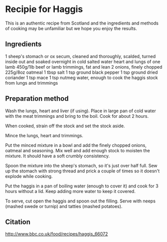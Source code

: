 # Recipie for Haggis

This is an authentic recipe from Scotland and the ingredients and methods of cooking may be unfamiliar but we hope you enjoy the results.

## Ingredients

1 sheep's stomach or ox secum, cleaned and thoroughly, scalded, turned inside out and soaked overnight in cold salted water
heart and lungs of one lamb
450g/1lb beef or lamb trimmings, fat and lean
2 onions, finely chopped
225g/8oz oatmeal
1 tbsp salt
1 tsp ground black pepper
1 tsp ground dried coriander
1 tsp mace
1 tsp nutmeg
water, enough to cook the haggis
stock from lungs and trimmings


## Preparation method

Wash the lungs, heart and liver (if using). Place in large pan of cold water with the meat trimmings and bring to the boil. Cook for about 2 hours.

When cooked, strain off the stock and set the stock aside.

Mince the lungs, heart and trimmings.

Put the minced mixture in a bowl and add the finely chopped onions, oatmeal and seasoning. Mix well and add enough stock to moisten the mixture. It should have a soft crumbly consistency.

Spoon the mixture into the sheep's stomach, so it's just over half full. Sew up the stomach with strong thread and prick a couple of times so it doesn't explode while cooking.

Put the haggis in a pan of boiling water (enough to cover it) and cook for 3 hours without a lid. Keep adding more water to keep it covered.

To serve, cut open the haggis and spoon out the filling. Serve with neeps (mashed swede or turnip) and tatties (mashed potatoes).



## Citation
http://www.bbc.co.uk/food/recipes/haggis_66072

